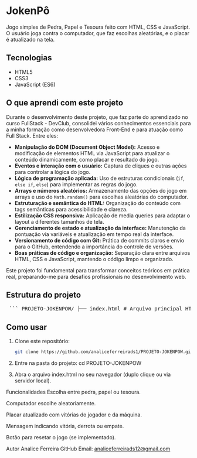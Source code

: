 # JokenPô

Jogo simples de Pedra, Papel e Tesoura feito com HTML, CSS e JavaScript.  
O usuário joga contra o computador, que faz escolhas aleatórias, e o placar é atualizado na tela.

## Tecnologias

- HTML5  
- CSS3  
- JavaScript (ES6)

## O que aprendi com este projeto

Durante o desenvolvimento deste projeto, que faz parte do aprendizado no curso FullStack - DevClub, consolidei vários conhecimentos essenciais para a minha formação como desenvolvedora Front-End e para atuação como Full Stack. Entre eles:

- **Manipulação do DOM (Document Object Model):** Acesso e modificação de elementos HTML via JavaScript para atualizar o conteúdo dinamicamente, como placar e resultado do jogo.  
- **Eventos e interação com o usuário:** Captura de cliques e outras ações para controlar a lógica do jogo.  
- **Lógica de programação aplicada:** Uso de estruturas condicionais (`if`, `else if`, `else`) para implementar as regras do jogo.  
- **Arrays e números aleatórios:** Armazenamento das opções do jogo em arrays e uso do `Math.random()` para escolhas aleatórias do computador.  
- **Estruturação e semântica do HTML:** Organização do conteúdo com tags semânticas para acessibilidade e clareza.  
- **Estilização CSS responsiva:** Aplicação de media queries para adaptar o layout a diferentes tamanhos de tela.  
- **Gerenciamento de estado e atualização da interface:** Manutenção da pontuação via variáveis e atualização em tempo real da interface.  
- **Versionamento de código com Git:** Prática de commits claros e envio para o GitHub, entendendo a importância do controle de versões.  
- **Boas práticas de código e organização:** Separação clara entre arquivos HTML, CSS e JavaScript, mantendo o código limpo e organizado.

Este projeto foi fundamental para transformar conceitos teóricos em prática real, preparando-me para desafios profissionais no desenvolvimento web.

## Estrutura do projeto

<pre> ``` PROJETO-JOKENPOW/ ├── index.html # Arquivo principal HTML ├── style.css # Arquivo CSS para estilos ├── script.js # Arquivo JavaScript com a lógica do jogo ├── README.md # Este arquivo de documentação └── assets/ # Pasta para imagens e outros recursos └── background-space.png # Imagem de background usada no projeto ``` </pre>


## Como usar

1. Clone este repositório:
   ```bash
   git clone https://github.com/analiceferreirads1/PROJETO-JOKENPOW.git

2. Entre na pasta do projeto:
cd PROJETO-JOKENPOW

3. Abra o arquivo index.html no seu navegador (duplo clique ou via servidor local).

Funcionalidades
Escolha entre pedra, papel ou tesoura.

Computador escolhe aleatoriamente.

Placar atualizado com vitórias do jogador e da máquina.

Mensagem indicando vitória, derrota ou empate.

Botão para resetar o jogo (se implementado).

Autor
Analice Ferreira
GitHub
Email: analiceferreirads12@gmail.com